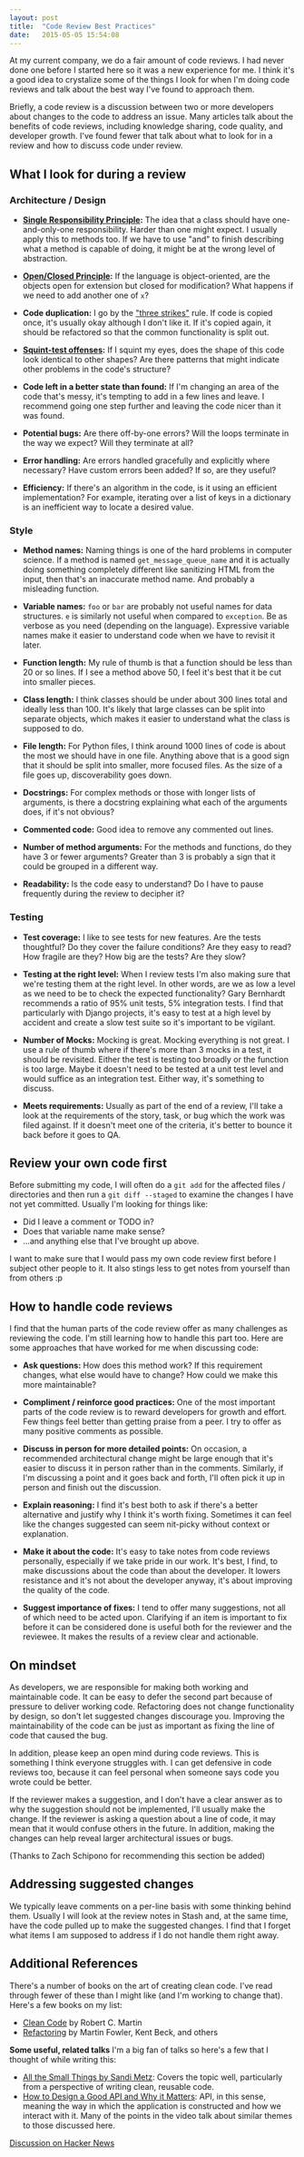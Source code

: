 ```yaml
---
layout: post
title:  "Code Review Best Practices"
date:   2015-05-05 15:54:08
---
```


At my current company,
we do a fair amount of code reviews.  I had never done one before
I started here so it was a new experience for me. I think it's a good idea to crystalize some of
the things I look for when I'm doing code reviews and talk about the best way
I've found to approach them.

Briefly, a code review is a discussion between two or more developers
about changes to the code to address an issue. Many articles
talk about the benefits of code reviews, including knowledge sharing, code
quality, and developer growth. I've found fewer that talk about what to look
for in a review and how to discuss code under review.

What I look for during a review
-------------------------------

### Architecture / Design

* **[Single Responsibility Principle](http://en.wikipedia.org/wiki/Single_responsibility_principle):**
The idea that a class should have one-and-only-one responsibility.  Harder than
one might expect. I usually apply this to methods too.  If we have to use "and"
to finish describing what a method is capable of doing, it might be at the wrong
level of abstraction.

* **[Open/Closed Principle](http://en.wikipedia.org/wiki/Open/closed_principle):**
If the language is object-oriented, are the objects open for extension but closed
for modification? What happens if we need to add another one of `x`?

* **Code duplication:**
I go by the ["three strikes"](http://c2.com/cgi/wiki?ThreeStrikesAndYouRefactor)
rule.  If code is copied once, it's usually okay although I don't like it. If
it's copied again, it should be refactored so that the common functionality is
split out.

* **[Squint-test offenses](http://robertheaton.com/2014/06/20/code-review-without-your-eyes/):**
If I squint my eyes, does the shape of this code look identical to other shapes?
Are there patterns that might indicate other problems in the code's structure?

* **Code left in a better state than found:**
If I'm changing an area of the code that's messy, it's tempting to add in a few
lines and leave. I recommend going one step further and leaving the code nicer
than it was found.

* **Potential bugs:**
Are there off-by-one errors? Will the loops terminate in the way we expect?
Will they terminate at all?

* **Error handling:**
Are errors handled gracefully and explicitly where necessary?
Have custom errors been added? If so, are they useful?

* **Efficiency:**
If there's an algorithm in the code, is it using an efficient implementation?
For example, iterating over a list of keys in a dictionary is an inefficient way
to locate a desired value.


### Style

* **Method names:**
Naming things is one of the hard problems in computer science.
If a method is named `get_message_queue_name` and it is actually doing
something completely different like sanitizing HTML from the input,
then that's an inaccurate method name. And probably a misleading function.

* **Variable names:**
`foo` or `bar` are probably not useful names for data structures.
`e` is similarly not useful when compared to `exception`.
Be as verbose as you need (depending on the language). Expressive variable names
make it easier to understand code when we have to revisit it later.

* **Function length:**
My rule of thumb is that a function should be less than 20 or so lines. If I see
a method above 50, I feel it's best that it be cut into smaller pieces.

* **Class length:**
I think classes should be under about 300 lines total and ideally less than 100.
It's likely that large classes can be split into separate objects, which makes
it easier to understand what the class is supposed to do.

* **File length:**
For Python files, I think around 1000 lines of code is about the most we
should have in one file. Anything above that is a good sign that it should
be split into smaller, more focused files.
As the size of a file goes up, discoverability goes down.

* **Docstrings:**
For complex methods or those with longer lists of arguments,
is there a docstring explaining what each of the arguments does,
if it's not obvious?

* **Commented code:**
Good idea to remove any commented out lines.

* **Number of method arguments:**
For the methods and functions, do they have 3 or fewer arguments?
Greater than 3 is probably a sign that it could be grouped in a different way.

* **Readability:**
Is the code easy to understand?
Do I have to pause frequently during the review to decipher it?

###  Testing

* **Test coverage:**
I like to see tests for new features. Are the tests thoughtful?
Do they cover the failure conditions?
Are they easy to read? How fragile are they? How big are the tests?
Are they slow?

* **Testing at the right level:**
When I review tests I'm also making sure that we're testing them at the right
level. In other words, are we as low a level as we need to be to check the
expected functionality?
Gary Bernhardt recommends a ratio of 95% unit tests, 5% integration tests.
I find that particularly with Django projects, it's easy to
test at a high level by accident and create a slow test suite so it's important
to be vigilant.

* **Number of Mocks:**
Mocking is great. Mocking everything is not great. I use a rule of thumb where
if there's more than 3 mocks in a test, it should be revisited. Either the test
is testing too broadly or the function is too large. Maybe it doesn't need
to be tested at a unit test level and would suffice as an integration test.
Either way, it's something to discuss.

* **Meets requirements:**
Usually as part of the end of a review, I'll take a look at the requirements of
the story, task, or bug which the work was filed against. If it doesn't meet one
of the criteria, it's better to bounce it back before it goes to QA.


Review your own code first
-------------------

Before submitting my code, I will often do a `git add` for the affected
files / directories and then run a `git diff --staged` to examine the
changes I have not yet committed. Usually I'm looking for things like:

* Did I leave a comment or TODO in?
* Does that variable name make sense?
* ...and anything else that I've brought up above.

I want to make sure that I would pass my own code review first before I subject
other people to it. It also stings less to get notes from yourself than
from others :p


How to handle code reviews
-------------------

I find that the human parts of the code review offer as many challenges as
reviewing the code. I'm still learning how to handle this part too.
Here are some approaches that have worked for me when discussing code:

* **Ask questions:**
    How does this method work? If this requirement changes, what
    else would have to change? How could we make this more maintainable?

* **Compliment / reinforce good practices:**
    One of the most important parts of the code review is to reward developers
    for growth and effort. Few things feel better than getting praise
    from a peer. I try to offer as many positive comments as possible.

* **Discuss in person for more detailed points:**
    On occasion, a recommended architectural change might be large enough that
    it's easier to discuss it in person rather than in the comments. Similarly,
    if I'm discussing a point and it goes back and forth, I'll often pick it
    up in person and finish out the discussion.

* **Explain reasoning:**
    I find it's best both to ask if there's a better alternative and
    justify why I think it's worth fixing. Sometimes it can feel like the
    changes suggested can seem nit-picky without context or explanation.

* **Make it about the code:**
    It's easy to take notes from code reviews personally, especially if we
    take pride in our work. It's best, I find, to make discussions about the
    code than about the developer. It lowers resistance and it's not about
    the developer anyway, it's about improving the quality of the code.

* **Suggest importance of fixes:**
    I tend to offer many suggestions, not all of which need to be acted upon.
    Clarifying if an item is important to fix before it can be considered done
    is useful both for the reviewer and the reviewee. It makes the results of
    a review clear and actionable.

On mindset
----------

As developers, we are responsible for making both working and maintainable code.
It can be easy to defer the second part because of pressure to deliver working code.
Refactoring does not change functionality by design, so don't let suggested
changes discourage you.
Improving the maintainability of the code can be just as
important as fixing the line of code that caused the bug.

In addition, please keep an open mind during code reviews. This is something
I think everyone struggles with. I can get defensive in code reviews too,
because it can feel personal when someone says code you wrote could be better.

If the reviewer makes a suggestion, and I don't have a clear answer
as to why the suggestion should not be implemented, I'll usually make the
change.  If the reviewer is asking a question about a line of code, it
may mean that it would confuse others in the future.
In addition, making the changes can help reveal larger
architectural issues or bugs.

(Thanks to Zach Schipono for recommending this section be added)


Addressing suggested changes
--------------------

We typically leave comments on a per-line basis with some thinking behind them.
Usually I will look at the review notes in Stash and, at the same time,
have the code pulled up to make the suggested changes.
I find that I forget what items I am supposed to address if I do not handle
them right away.

Additional References
---------------

There's a number of books on the art of creating clean code. I've read through
fewer of these than I might like (and I'm working to change that).
Here's a few books on my list:

* [Clean Code](https://amzn.to/2YRFyK4) by Robert C. Martin
* [Refactoring](https://amzn.to/3aCJPmZ) by Martin Fowler, Kent Beck, and others

**Some useful, related talks**
I'm a big fan of talks so here's a few that I thought of while writing this:

* [All the Small Things by Sandi Metz](https://www.youtube.com/watch?v=8bZh5LMaSmE&index=1&list=LLlt4ZSW8NUcXLWiB3NMnK_w):
Covers the topic well, particularly from a perspective of writing clean,
reusable code.
* [How to Design a Good API and Why it Matters](https://www.youtube.com/watch?v=aAb7hSCtvGw&list=LLlt4ZSW8NUcXLWiB3NMnK_w&index=48):
API, in this sense, meaning the way in which the application is constructed
and how we interact with it. Many of the points in the video talk about similar
themes to those discussed here.


[Discussion on Hacker News](https://news.ycombinator.com/item?id=9517892)
